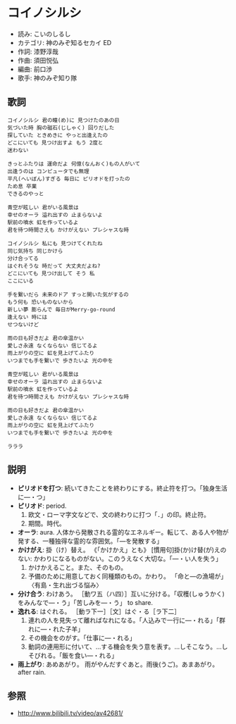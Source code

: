コイノシルシ
=============

- 読み: こいのしるし
- カテゴリ: 神のみぞ知るセカイ ED
- 作詞: 漆野淳哉
- 作曲: 須田悦弘
- 編曲: 前口渉
- 歌手: 神のみぞ知り隊


歌詞
-----

    コイノシルシ 君の瞳(め)に 見つけたのあの日
    気づいた時 胸の磁石(じしゃく) 回りだした
    探していた ときめきに やっと出逢えたの
    どこにいても 見つけ出すよ もう 2度と
    迷わない

    きっとふたりは 運命だよ 何億(なんおく)もの人がいて
    出逢うのは コンピュータでも無理
    平凡(へいぼん)すぎる 毎日に ピリオドを打ったの
    ため息 卒業
    できるのやっと

    青空が眩しい 君がいる風景は
    幸せのオーラ 溢れ出すの 止まらないよ
    駅前の噴水 虹を作っているよ
    君を待つ時間さえも かけがえない プレシャスな時

    コイノシルシ 私にも 見つけてくれたね
    同じ気持ち 同じかけら
    分け合ってる
    はぐれそうな 時だって 大丈夫だよね?
    どこにいても 見つけ出して そう 私
    ここにいる

    手を繋いだら 未来のドア すっと開いた気がするの
    もう何も 恐いものないから
    新しい夢 膨らんで 毎日がMerry-go-round
    逢えない 時には
    せつないけど

    雨の日も好きだよ 君の傘温かい
    愛しさ永遠 なくならない 信じてるよ
    雨上がりの空に 虹を見上げてふたり
    いつまでも手を繋いで 歩きたいよ 光の中を

    青空が眩しい 君がいる風景は
    幸せのオーラ 溢れ出すの 止まらないよ
    駅前の噴水 虹を作っているよ
    君を待つ時間さえも かけがえない プレシャスな時

    雨の日も好きだよ 君の傘温かい
    愛しさ永遠 なくならない 信じてるよ
    雨上がりの空に 虹を見上げてふたり
    いつまでも手を繋いで 歩きたいよ 光の中を

    ラララ


説明
-----

- **ピリオドを打つ**: 続いてきたことを終わりにする。終止符を打つ。「独身生活に―・つ」
- **ピリオド**: period.
    1. 欧文・ローマ字文などで、文の終わりに打つ「．」の印。終止符。
    2. 期間。時代。
- **オーラ**: aura. 人体から発散される霊的なエネルギー。転じて、ある人や物が発する、一種独得な霊的な雰囲気。「―を発散する」
- **かけがえ**: 掛（け）替え。 《「かけかえ」とも》  [慣用句]掛(か)け替(が)えのない: かわりになるものがない。このうえなく大切な。「―・い人を失う」
    1. かけかえること。また、そのもの。
    2. 予備のために用意しておく同種類のもの。かわり。 「命と―の漁場が」〈有島・生れ出づる悩み〉
- **分け合う**: わけあう。 ［動ワ五（ハ四）］互いに分ける。「収穫(しゅうかく)をみんなで―・う」「苦しみを―・う」 to share.
- **逸れる**: はぐれる。 ［動ラ下一］［文］はぐ・る［ラ下二］
    1. 連れの人を見失って離ればなれになる。「人込みで一行に―・れる」「群れに―・れた子羊」
    2. その機会をのがす。「仕事に―・れる」
    3. 動詞の連用形に付いて、…する機会を失う意を表す。…しそこなう。…しそびれる。「飯を食い―・れる」
- **雨上がり**: あめあがり。 雨がやんだすぐあと。雨後(うご)。あまあがり。 after rain.

参照
-----

- <http://www.bilibili.tv/video/av42681/>
